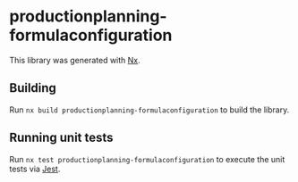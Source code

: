 # productionplanning-formulaconfiguration

This library was generated with [Nx](https://nx.dev).

## Building

Run `nx build productionplanning-formulaconfiguration` to build the library.

## Running unit tests

Run `nx test productionplanning-formulaconfiguration` to execute the unit tests via [Jest](https://jestjs.io).
